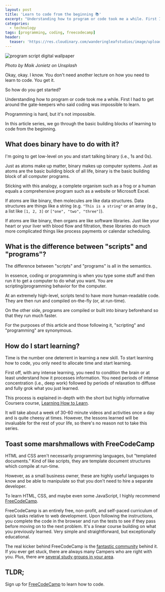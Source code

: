 ```yaml
---
layout: post
title: 'Learn to code from the beginning 📚'
excerpt: "Understanding how to program or code took me a while. First I had to get around the gate-keepers who said coding was impossible to learn. Programming is hard, but it's not impossible. In this article series, we go through the basic building blocks of learning to code from the beginning."
categories:
  - technology
tags: [programming, coding, freecodecamp]
header:
  teaser: 'https://res.cloudinary.com/wanderingleafstudios/image/upload/b_auto,c_pad,g_center,h_630,w_1200/v1537890988/chrisjmears.com/blog/maik-jonietz-535261-unsplash.jpg'
---
```


![program script digital wallpaper](https://res.cloudinary.com/wanderingleafstudios/image/upload/v1540916002/chrisjmears.com/blog/maik-jonietz-535261-unsplash.jpg)

<div class="text-right text-grey text-sm mb-6">
  <em>Photo by Maik Jonietz on Unsplash</em>
</div>

Okay, okay. I know. You don't need another lecture on how you need to learn to code. You get it.

So how do you get started?

Understanding how to program or code took me a while. First I had to get around the gate-keepers who said coding was impossible to learn.

Programming is hard, but it's not impossible.

In this article series, we go through the basic building blocks of learning to code from the beginning.

## What does binary have to do with it?

I'm going to get low-level on you and start talking binary (i.e., 1s and 0s).

Just as atoms make up matter, binary makes up computer systems. Just as atoms are the basic building block of all life, binary is the basic building block of all computer programs.

Sticking with this analogy, a complete organism such as a frog or a human equals a comprehensive program such as a website or Microsoft Excel.

If atoms are like binary, then molecules are like data structures. Data structures are things like a string (e.g. `"This is a string"` or an array (e.g., a list like `[1, 2, 3]` or `["one", "two", "three"]`).

If atoms are like binary, then organs are like software libraries. Just like your heart or your liver with blood flow and filtration, these libraries do much more complicated things like process payments or calendar scheduling.

## What is the difference between "scripts" and "programs"?

The difference between "scripts" and "programs" is all in the semantics.

In essence, coding or programming is when you type some stuff and then run it to get a computer to do what you want. You are scripting/programming behavior for the computer.

At an extremely high-level, scripts tend to have more human-readable code. They are then run and compiled on-the-fly (or, at run-time).

On the other side, programs are compiled or built into binary beforehand so that they run much faster.

For the purposes of this article and those following it, "scripting" and "programming" are synonymous.

## How do I start learning?

Time is the number one deterrent in learning a new skill. To start learning how to code, you only need to allocate time and start learning.

First off, with any intense learning, you need to condition the brain or at least understand how it processes information. You need periods of intense concentration (i.e., deep work) followed by periods of relaxation to diffuse and fully grok what you just learned.

This process is explained in-depth with the short but highly informative Coursera course, [Learning How to Learn](https://www.coursera.org/learn/learning-how-to-learn/).

It will take about a week of 30-60 minute videos and activities once a day and is quite cheesy at times. However, the lessons learned will be invaluable for the rest of your life, so there's no reason not to take this series.

## Toast some marshmallows with FreeCodeCamp

HTML and CSS aren't necessarily programming languages, but "templated documents." Kind of like scripts, they are template document structures which compile at run-time.

However, as a small business owner, these are highly useful languages to know and be able to manipulate so that you don't need to hire a separate developer.

To learn HTML, CSS, and maybe even some JavaScript, I highly recommend [FreeCodeCamp](https://www.freecodecamp.org/).

FreeCodeCamp is an entirely free, non-profit, and self-paced curriculum of quick tasks relative to web development. Upon following the instructions, you complete the code in the browser and run the tests to see if they pass before moving on to the next problem. It's a linear course building on what you previously learned. Very simple and straightforward, but exceptionally educational.

The real kicker behind FreeCodeCamp is the [fantastic community](https://www.freecodecamp.org/forum/) behind it. If you ever get stuck, there are always many Campers who are right with you. Plus, there are [several study groups in your area](https://study-group-directory.freecodecamp.org/).

## TLDR;

Sign up for [FreeCodeCamp](https://www.freecodecamp.org/) to learn how to code.
